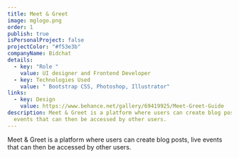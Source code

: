 ```yaml
---
title: Meet & Greet
image: mglogo.png
order: 1
publish: true
isPersonalProject: false
projectColor: "#f53e3b"
companyName: Bidchat
details:
  - key: "Role "
    value: UI designer and Frontend Developer
  - key: Technologies Used
    value: " Bootstrap CSS, Photoshop, Illustrator"
links:
  - key: Design
    value: https://www.behance.net/gallery/69419925/Meet-Greet-Guide
description: Meet & Greet is a platform where users can create blog posts, live
  events that can then be accessed by other users.
---
```

<!--StartFragment-->

Meet & Greet is a platform where users can create blog posts, live events that can then be accessed by other users.

<!--EndFragment-->